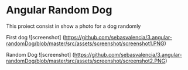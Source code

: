 # Angular Random Dog

This proiect consist in show a photo for a dog randomly

First dog
![screenshot] (https://github.com/sebasvalencia/3.angular-randomDog/blob/master/src/assets/screenshot/screenshot1.PNG)

Random Dog
![screenshot] (https://github.com/sebasvalencia/3.angular-randomDog/blob/master/src/assets/screenshot/screenshot2.PNG)
